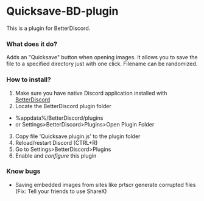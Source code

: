 # Quicksave-BD-plugin
This is a plugin for BetterDiscord.

### What does it do?
Adds an "Quicksave" button when opening images. It allows you to save the file to a specified directory just with one click. Filename can be randomized.


### How to install?
1. Make sure you have native Discord application installed with [BetterDiscord](https://betterdiscord.net)
2. Locate the BetterDiscord plugin folder
  * %appdata%/BetterDiscord/plugins
  * or Settings>BetterDiscord>Plugins>Open Plugin Folder
3. Copy file 'Quicksave.plugin.js' to the plugin folder
4. Reload/restart Discord (CTRL+R)
5. Go to Settings>BetterDiscord>Plugins
6. Enable and *configure* this plugin


### Know bugs
* Saving embedded images from sites like prtscr generate corrupted files (Fix: Tell your friends to use ShareX)
